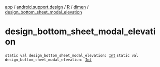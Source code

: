 [app](../../../index.md) / [android.support.design](../../index.md) / [R](../index.md) / [dimen](index.md) / [design_bottom_sheet_modal_elevation](.)

# design_bottom_sheet_modal_elevation

`static val design_bottom_sheet_modal_elevation: `[`Int`](https://kotlinlang.org/api/latest/jvm/stdlib/kotlin/-int/index.html)
`static val design_bottom_sheet_modal_elevation: `[`Int`](https://kotlinlang.org/api/latest/jvm/stdlib/kotlin/-int/index.html)